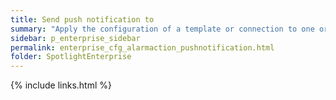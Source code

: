 ```yaml
---
title: Send push notification to
summary: "Apply the configuration of a template or connection to one or more connections."
sidebar: p_enterprise_sidebar
permalink: enterprise_cfg_alarmaction_pushnotification.html
folder: SpotlightEnterprise
---
```




{% include links.html %}
